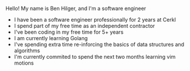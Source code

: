 Hello! My name is Ben Hilger, and I'm a software engineer

* I have been a software engineer professionally for 2 years at Cerkl
* I spend part of my free time as an independent contractor
* I've been coding in my free time for 5+ years
* I am currently learning Golang
* I've spending extra time re-inforcing the basics of data structures and algorithms
* I'm currently commited to spend the next two months learning vim motions
